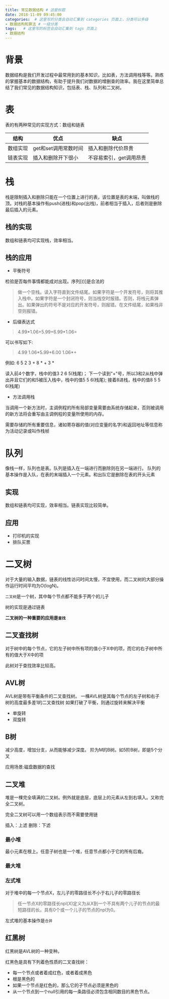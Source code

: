 ```yaml
---
title: 常见数据结构 # 这是标题
date: 2018-11-09 09:45:00
categories:  # 这里写的分类会自动汇集到 categories 页面上，分类可以多级
- 数据结构和算法 # 一级分类
tags:   # 这里写的标签会自动汇集到 tags 页面上
- 数据结构
---
```

# 背景
数据结构是我们开发过程中最常用到的基本知识，比如表，方法调用栈等等。熟练的掌握基本的数据结构，有助于提升我们对数据的增删查的效率。我在这里简单总结了我们常见的数据结构知识，包括表、栈、队列和二叉树。
# 表
表的有两种常见的实现方式：数组和链表

|结构|优点|缺点|
|--|--|--|
|数组实现|get和set调用常数时间|插入和删除代价昂贵|
|链表实现|插入和删除开下很小|不容易索引，get调用昂贵|

# 栈
栈是限制插入和删除只能在一个位置上进行的表，该位置是表的末端，叫做栈的顶。对栈的基本操作有push(进栈)和pop(出栈)，前者相当于插入，后者则是删除最后插入的元素。
## 栈的实现

数组和链表均可实现栈，效率相当。

## 栈的应用

* 平衡符号

检验是否每件事情都能成对出现。序列[()]是合法的
>做一个空栈。读入字符直到文件结尾。如果字符是一个开发符号，则将其推入栈中。如果字符是一个封闭符号，则当栈空时报错。否则，将栈元素弹出。如果弹出的符号不是对应的开发符号，则报错。在文件结尾，如果栈非空则报错。

* 后缀表达式

>4.99\*1.06+5.99+6.99\*1.06=

可以书写如下:
>4.99 1.06\*5.99+6.00 1.06\*+

例如: 6 5 2 3 + 8 * + 3 *

读入前4个数字，栈中的值3 2 6 5(栈尾)；
下一个读到"+"号，所以3和2从栈中弹出并且它们的和5被压入栈中，栈中的值5 5 6(栈尾);
接着8进栈，栈中的值8 5 5 6(栈尾)

* 方法调用栈

当调用一个新方法时，主调例程的所有局部变量需要由系统存储起来，否则被调用的新方法将会重写由主调例程的变量所使用的内存。

需要存储的所有重要信息，诸如寄存器的值(对应变量的名字)和返回地址等信息称为活动记录或叫作栈帧

# 队列
像栈一样，队列也是表。队列是插入在一端进行而删除则在另一端进行。
队列的基本操作是入队，在表的末端插入一个元素。和出队它是删除在表的开头元素

## 实现
数组和链表均可实现，效率相当。链表实现比较简单。
## 应用
* 打印机的实现
* 排队买票

# 二叉树
对于大量的输入数据，链表的线性访问时间太慢，不宜使用，而二叉树的大部分操作运行时间平均为O(logN)。

`二叉树`是一个树，其中每个节点都不能多于两个的儿子

树的实现是通过链表

**二叉树的一种重要的应用是`查找`**
## 二叉查找树
对于树中的每个节点，它的左子树中所有项的值小于X中的项，而它的右子树中所有的值大于X中的项

此树对于查找效率比较高。

## AVL树
AVL树是带有平衡条件的二叉查找树。
一棵AVL树是其每个节点的左子树和右子树的高度最多差1的二叉查找树
如果打破了平衡，则通过旋转来解决平衡
* 单旋转
* 双旋转

## B树
减少高度，增加分支，从而能够减少深度。
阶为M的B树。如5阶B树，即是5个分叉

应用场景:磁盘数据的查找
## 二叉堆
堆是一棵完全填满的二叉树。例外就是底层，底层上的元素从左到右填入。又称完全二叉树。

完全二叉树可以用一个数组表示而不需要使用链

插入：上滤
删除：下滤

### 最小堆
最小元素在根上。任意子树也是一个堆，任意节点都小于它的所有后裔。



### 最大堆

### 左式堆
对于堆中的每一个节点X，左儿子的零路径长不小于右儿子的零路径长
>任一节点X的零路径长npl(X)定义为从X到一个不具有两个儿子的节点的最短路径的长。具有0个或一个儿子的节点的npl为0。

左式堆的基本操作是`合并`
## 红黑树

红黑树是AVL树的一种变种。

红黑色是具有下列着色性质的二叉查找树：
* 每一个节点或者着成红色，或者着成黑色
* 根是黑色的
* 如果一个节点是红色的，那么它的子节点必须是黑色的
* 从一个节点到一个null引用的每一条路径必须包含相同数目的黑色节点。

